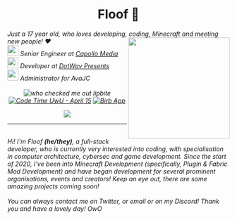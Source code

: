 <div align='center'>
  <h1>Floof 🧡</h1>
</div>
  <i>Just a 17 year old, who loves developing, coding, Minecraft and meeting new people! ❤️</i>
  <img align='right' src="https://imgur.com/a/hChWwmM" width="230">
  <br>
  <i><img src="https://media.giphy.com/media/VgCDAzcKvsR6OM0uWg/giphy.gif" width="25"> <i>Senior Engineer at <a href="https://www.capollomedia.com">Capollo Media</a></i>
    <br>
  <i><img src="https://media.giphy.com/media/VgCDAzcKvsR6OM0uWg/giphy.gif" width="25"> <i>Developer at <a href="https://dotwavpresents.org/">DotWav Presents</a></i>
    <br>
  <i><img src="https://media.giphy.com/media/VgCDAzcKvsR6OM0uWg/giphy.gif" width="25"> <i>Administrator for AvaJC</i>
  <br>
    <br>
<div align='center'>
  <img alt="who checked me out lipbite" src="https://komarev.com/ghpvc/?username=floofcat" />
  <a href="https://wakatime.com/@15a707f0-e01c-42c8-b5fc-2f82e7b21c7f"><img src="https://wakatime.com/badge/user/15a707f0-e01c-42c8-b5fc-2f82e7b21c7f.svg" alt="Code Time UwU - April 15" /></a>
  <a href="https://twitter.com/intent/follow?screen_name=floo__f">
        <img src="https://img.shields.io/twitter/follow/floo__f?style=social&logo=twitter"
            alt="Birb App"></a>
    </div>

<p align="center">
  <a href="https://skillicons.dev">
    <img src="https://skillicons.dev/icons?i=arduino,bash,c,cpp,discord,bots,eclipse,java,kotlin,mysql,py,pytorch,raspberrypi" />
  </a>
</p>
  
<hr />
<br>
  Hi! I'm Floof <b>(he/they)</b>, a full-stack developer, who is currently very interested into coding, with specialisation in computer architecture, cybersec and game development. Since the start   of 2020, I've been into Minecraft Development (specifically, Plugin & Fabric Mod Development) and have began development for several prominent organisations, events     and creators! Keep an eye out, there are some amazing projects coming soon!
  <br>
  <br>
  You can always contact me on Twitter, or email or on my Discord! Thank you and have a lovely day! OwO
  <br>

